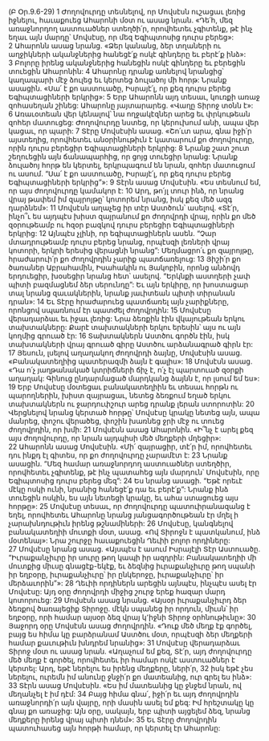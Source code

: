 (Բ Օր.9.6-29)
1 Ժողովուրդը տեսնելով, որ Մովսէսն ուշացաւ լեռից իջնելու, հաւաքուեց Ահարոնի մօտ ու ասաց նրան. «Դե՛հ, մեզ առաջնորդող աստուածներ ստեղծի՛ր, որովհետեւ չգիտենք, թէ ինչ եղաւ այն մարդը՝ Մովսէսը, որ մեզ Եգիպտոսից դուրս բերեց»: 2 Ահարոնն ասաց նրանց. «Ձեր կանանց, ձեր տղաների ու աղջիկների ականջներից հանեցէ՛ք ոսկէ գինդերը եւ բերէ՛ք ինձ»: 3 Բոլորը իրենց ականջներից հանեցին ոսկէ գինդերը եւ բերեցին տուեցին Ահարոնին: 4 Ահարոնը դրանք առնելով նրանցից՝ կաղապարի մէջ ձուլեց եւ կերտեց ձուլածոյ մի հորթ: Նրանք ասացին. «Սա՛ է քո աստուածը, Իսրայէ՛լ, որ քեզ դուրս բերեց Եգիպտացիների երկրից»: 5 Երբ Ահարոնն այդ տեսաւ, կուռքի առաջ զոհասեղան շինեց: Ահարոնը յայտարարեց. «Վաղը Տիրոջ տօնն է»: 6 Առաւօտեան վեր կենալով՝ նա ողջակէզներ արեց եւ փրկութեան զոհեր մատուցեց: Ժողովուրդը նստեց, որ կերուխում անի, ապա վեր կացաւ, որ պարի:
7 Տէրը Մովսէսին ասաց. «Շո՛ւտ արա, գնա իջի՛ր այստեղից, որովհետեւ անօրինութիւն է կատարում քո ժողովուրդը, որին դուրս բերեցիր Եգիպտացիների երկրից: 8 Նրանք շատ շուտ շեղուեցին այն ճանապարհից, որ ցոյց տուեցիր նրանց: Նրանք ձուլածոյ հորթ են կերտել, երկրպագում են նրան, զոհեր մատուցում ու ասում. “Սա՛ է քո աստուածը, Իսրայէ՛լ, որ քեզ դուրս բերեց Եգիպտացիների երկրից”»:
9 Տէրն ասաց Մովսէսին. «Ես տեսնում եմ, որ այս ժողովուրդը կամակոր է: 10 Արդ, թո՛յլ տուր ինձ, որ նրանց վրայ թափեմ իմ զայրոյթը՝ կոտորեմ նրանց, իսկ քեզ մեծ ազգ դարձնեմ»: 11 Մովսէսն աղաչեց իր տէր Աստծուն՝ ասելով. «Տէ՛ր, ինչո՞ւ ես այդպէս խիստ զայրանում քո ժողովրդի վրայ, որին քո մեծ զօրութեամբ ու հզօր բազկով դուրս բերեցիր Եգիպտացիների երկրից: 12 Այնպէս չլինի, որ եգիպտացիներն ասեն. “Չար մտադրութեամբ դուրս բերեց նրանց, որպէսզի լեռների վրայ կոտորի, երկրի երեսից վերացնի նրանց”: Մեղմացրո՛ւ քո զայրոյթը, հրաժարուի՛ր քո ժողովրդին չարիք պատճառելուց: 13 Յիշի՛ր քո ծառաներ Աբրահամին, Իսահակին ու Յակոբին, որոնց անձովդ երդուեցիր, խօսեցիր նրանց հետ՝ ասելով. “Երկնքի աստղերի չափ պիտի բազմացնեմ ձեր սերունդը”: Եւ այն երկիրը, որ խոստացար տալ նրանց զաւակներին, նրանք յաւիտեան պիտի տիրանան դրան»: 14 Եւ Տէրը հրաժարուեց պատճառել այն չարիքները, որոնցով սպառնում էր պատժել ժողովրդին:
15 Մովսէսը վերադարձաւ եւ իջաւ լեռից: Նրա ձեռքին էին վկայութեան երկու տախտակները: Քարէ տախտակների երկու երեսին՝ այս ու այն կողմից գրուած էր: 16 Տախտակներն Աստծու գործն էին, իսկ տախտակների վրայ գրուած գիրը Աստծու արձանագրած գիրն էր: 17 Յեսուն, լսելով աղաղակող ժողովրդի ձայնը, Մովսէսին ասաց. «Բանակատեղիից պատերազմի ձայն է գալիս»: 18 Մովսէսն ասաց. «Դա ո՛չ յաղթանակած կտրիճների ճիչ է, ո՛չ էլ պարտուած զօրքի աղաղակ: Գինուց ընդարմացած մարդկանց ձայնն է, որ լսում եմ ես»: 19 Երբ Մովսէսը մօտեցաւ բանակատեղիին եւ տեսաւ հորթն ու պարողներին, խիստ զայրացաւ, նետեց ձեռքում եղած երկու տախտակներն ու ջարդուփշուր արեց դրանք լերան ստորոտին:
20 Վերցնելով նրանց կերտած հորթը՝ Մովսէսը կրակը նետեց այն, ապա մանրեց, փոշու վերածեց, փոշին խառնեց ջրի մէջ ու տուեց ժողովրդին, որ խմի:
21 Մովսէսն ասաց Ահարոնին. «Ի՞նչ է արել քեզ այս ժողովուրդը, որ նրան այդպիսի մեծ մեղքերի մղեցիր»: 22 Ահարոնն ասաց Մովսէսին. «Մի՛ զայրացիր, տէ՛ր իմ, որովհետեւ դու ինքդ էլ գիտես, որ քո ժողովուրդը չարամէտ է: 23 Նրանք ասացին. “Մեզ համար առաջնորդող աստուածներ ստեղծիր, որովհետեւ չգիտենք, թէ ինչ պատահեց այն մարդուն՝ Մովսէսին, որը Եգիպտոսից դուրս բերեց մեզ”: 24 Ես նրանց ասացի. “Եթէ որեւէ մէկը ոսկի ունի, նրանից հանեցէ՛ք դա եւ բերէ՛ք”: Նրանք ինձ տուեցին ոսկին, ես այն նետեցի կրակը, եւ ահա ստացուեց այս հորթը»:
25 Մովսէսը տեսաւ, որ ժողովուրդը պատուիրանազանց է եղել, որովհետեւ Ահարոնը նրանց յանցագործութեան էր մղել ի չարախնդութիւն իրենց թշնամիների: 26 Մովսէսը, կանգնելով բանակատեղիի մուտքի մօտ, ասաց. «Ով Տիրոջն է պատկանում, ինձ մօտենայ»: Նրա շուրջը հաւաքուեցին Ղեւիի բոլոր որդիները: 27 Մովսէսը նրանց ասաց. «Այսպէս է ասում Իսրայէլի Տէր Աստուածը. “Իւրաքանչիւրը իր սուրը թող կապի իր ազդրին: Բանակատեղիի մի մուտքից միւսը գնացէք-եկէք, եւ ձեզնից իւրաքանչիւրը թող սպանի իր եղբօրը, իւրաքանչիւրը՝ իր ընկերոջը, իւրաքանչիւրը՝ իր մերձաւորին”»: 28 Ղեւիի որդիներն արեցին այնպէս, ինչպէս ասել էր Մովսէսը: Այդ օրը ժողովրդի միջից շուրջ երեք հազար մարդ կոտորուեց: 29 Մովսէսն ասաց նրանց. «Այսօր իւրաքանչիւրդ ձեր ձեռքով ծառայեցիք Տիրոջը. մէկն սպանեց իր որդուն, միւսն՝ իր եղբօրը, որի համար այսօր ձեզ վրայ կ՚իջնի Տիրոջ օրհնութիւնը»:
30 Յաջորդ օրը Մովսէսն ասաց ժողովրդին. «Դուք մեծ մեղք էք գործել, բայց ես հիմա կը բարձրանամ Աստծու մօտ, որպէսզի ձեր մեղքերի համար քաւութիւն խնդրեմ նրանից»: 31 Մովսէսը վերադարձաւ Տիրոջ մօտ ու ասաց նրան. «Աղաչում եմ քեզ, Տէ՛ր, այդ ժողովուրդը մեծ մեղք է գործել, որովհետեւ իր համար ոսկէ աստուածներ է կերտել: Արդ, եթէ ներելու ես իրենց մեղքերը, ների՛ր, 32 իսկ եթէ չես ներելու, ուրեմն իմ անունը ջնջի՛ր քո մատեանից, ուր գրել ես ինձ»:
33 Տէրն ասաց Մովսէսին. «Ես իմ մատեանից կը ջնջեմ նրան, ով մեղանչել է իմ դէմ: 34 Բայց հիմա գնա՛, իջի՛ր եւ այդ ժողովրդին առաջնորդի՛ր այն վայրը, որի մասին ասել եմ քեզ: Իմ հրեշտակը կը գնայ քո առաջից: Այն օրը, սակայն, երբ պիտի այցելեմ ձեզ, նրանց մեղքերը իրենց վրայ պիտի դնեմ»: 35 Եւ Տէրը ժողովրդին պատուհասեց այն հորթի համար, որ կերտել էր Ահարոնը:
